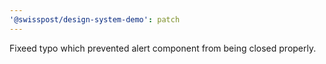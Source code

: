 ```yaml
---
'@swisspost/design-system-demo': patch
---
```


Fixeed typo which prevented alert component from being closed properly.
